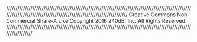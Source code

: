 //////////////////////////////////////////////////////////////////////////////////////////////////////////////////////////////////////////////////////////////////// Creative Commons Non-Commercial Share-A Like Copyright 2016 240dB, Inc. All Rights Reserved. 
/////////////////////////////////////////////////////////////////////////////////////////////////////////////////
